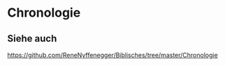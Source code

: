 # Chronologie

## Siehe auch

  https://github.com/ReneNyffenegger/Biblisches/tree/master/Chronologie

